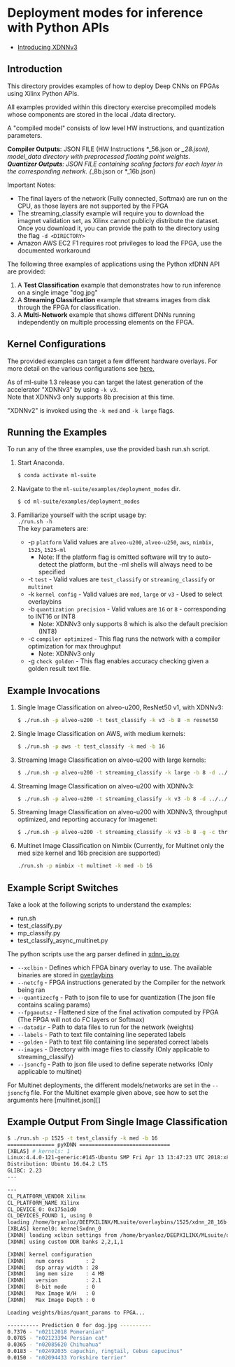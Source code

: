 # Deployment modes for inference with Python APIs

- [Introducing XDNNv3](#example-invocations) 

## Introduction
This directory provides examples of how to deploy Deep CNNs on FPGAs using Xilinx Python APIs.

All examples provided within this directory exercise precompiled models whose components are stored in the local ./data directory.  

A "compiled model" consists of low level HW instructions, and quantization parameters. 

**Compiler Outputs**:  JSON FILE (HW Instructions *_56.json or *_28.json), model_data directory with preprocessed floating point weights.  
**Quantizer Outputs**: JSON FILE containing scaling factors for each layer in the corresponding network. (*_8b.json or *_16b.json)  

Important Notes:
 - The final layers of the network (Fully connected, Softmax) are run on the CPU, as those layers are not supported by the FPGA
 - The streaming_classify example will require you to download the imagnet validation set, as Xilinx cannot publicly distribute the dataset. Once you download it, you can provide the path to the directory using the flag `-d <DIRECTORY>`
 - Amazon AWS EC2 F1 requires root privileges to load the FPGA, use the documented workaround

The following three examples of applications using the Python xfDNN API are provided:

1. A **Test Classification** example that demonstrates how to run inference on a single image "dog.jpg"
2. A **Streaming Classifcation** example that streams images from disk through the FPGA for classification.
3. A **Multi-Network** example that shows different DNNs running independently on multiple processing elements on the FPGA.  

## Kernel Configurations
The provided examples can target a few different hardware overlays. For more detail on the various configurations see [here.](../../overlaybins/README.md)  
  
As of ml-suite 1.3 release you can target the latest generation of the accelerator "XDNNv3" by using `-k v3`.  
Note that XDNNv3 only supports 8b precision at this time.  

"XDNNv2" is invoked using the `-k med` and `-k large` flags.  

## Running the Examples  

To run any of the three examples, use the provided bash run.sh script. 

1. Start Anaconda.
    ```sh
    $ conda activate ml-suite
    ```

2. Navigate to the `ml-suite/examples/deployment_modes` dir.
    ```sh
    $ cd ml-suite/examples/deployment_modes
    ```

3. Familiarize yourself with the script usage by:  
  `./run.sh -h`  
  The key parameters are:
    - -p `platform` Valid values are `alveo-u200`, `alveo-u250`, `aws`, `nimbix`, `1525`, `1525-ml`
      - Note: If the platform flag is omitted software will try to auto-detect the platform, but the -ml shells will always need to be specified
    - -t `test` - Valid values are `test_classify` or `streaming_classify` or `multinet`
    - -k `kernel config` - Valid values are `med`, `large` or `v3` - Used to select overlaybins
    - -b `quantization precision` - Valid values are `16` or `8` - corresponding to INT16 or INT8
      - Note: XDNNv3 only supports 8 which is also the default precision (INT8)
    - -c `compiler optimized` - This flag runs the network with a compiler optimization for max throughput
      - Note: XDNNv3 only
    - -g `check golden` - This flag enables accuracy checking given a golden result text file.   

## Example Invocations
1. Single Image Classification on alveo-u200, ResNet50 v1, with XDNNv3:
    ```sh
    $ ./run.sh -p alveo-u200 -t test_classify -k v3 -b 8 -m resnet50
    ```
2. Single Image Classification on AWS, with medium kernels:
    ```sh
    $ ./run.sh -p aws -t test_classify -k med -b 16
    ```
3. Streaming Image Classification on alveo-u200 with large kernels:
    ```sh
    $ ./run.sh -p alveo-u200 -t streaming_classify -k large -b 8 -d ../../models/data/ilsvrc12/ilsvrc12_img_val
    ```
4. Streaming Image Classification on alveo-u200 with XDNNv3:
    ```sh
    $ ./run.sh -p alveo-u200 -t streaming_classify -k v3 -b 8 -d ../../models/data/ilsvrc12/ilsvrc12_img_val
    ```
5. Streaming Image Classification on alveo-u200 with XDNNv3, throughput optimized, and reporting accuracy for Imagenet:
    ```sh
    $ ./run.sh -p alveo-u200 -t streaming_classify -k v3 -b 8 -g -c throughput -d ../../models/data/ilsvrc12/ilsvrc12_img_val
    ```
6. Multinet Image Classification on Nimbix (Currently, for Multinet only the med size kernel and 16b precision are supported)
    ```sh
    ./run.sh -p nimbix -t multinet -k med -b 16
    ```

## Example Script Switches
Take a look at the following scripts to understand the examples:
* run.sh
* test_classify.py
* mp_classify.py
* test_classify_async_multinet.py  

The python scripts use the arg parser defined in [xdnn_io.py](../../xfdnn/rt/xdnn_io.py)

- `--xclbin` 		  - Defines which FPGA binary overlay to use. The available binaries are stored in [overlaybins](../../overlaybins)
- `--netcfg` 	    - FPGA instructions generated by the Compiler for the network being ran
- `--quantizecfg` - Path to json file to use for quantization (The json file contains scaling params)
- `--fpgaoutsz`	  - Flattened size of the final activation computed by FPGA (The FPGA will not do FC layers or Softmax)
- `--datadir`		  - Path to data files to run for the network (weights)
- `--labels`		  - Path to text file containing line seperated labels
- `--golden`		  - Path to text file containing line seperated correct labels
- `--images`	    - Directory with image files to classify (Only applicable to streaming_classify)
- `--jsoncfg`     - Path to json file used to define seperate networks (Only applicable to multinet)

For Multinet deployments, the different models/networks are set in the `--jsoncfg` file. For the Multinet example given above, see how to set the arguments here [multinet.json][]

## Example Output From Single Image Classification

  ```sh
  $ ./run.sh -p 1525 -t test_classify -k med -b 16
  =============== pyXDNN =============================
  [XBLAS] # kernels: 1
  Linux:4.4.0-121-generic:#145-Ubuntu SMP Fri Apr 13 13:47:23 UTC 2018:x86_64
  Distribution: Ubuntu 16.04.2 LTS
  GLIBC: 2.23
  ---

  ---
  CL_PLATFORM_VENDOR Xilinx
  CL_PLATFORM_NAME Xilinx
  CL_DEVICE_0: 0x175a1d0
  CL_DEVICES_FOUND 1, using 0
  loading /home/bryanloz/DEEPXILINX/MLsuite/overlaybins/1525/xdnn_28_16b.xclbin
  [XBLAS] kernel0: kernelSxdnn_0
  [XDNN] loading xclbin settings from /home/bryanloz/DEEPXILINX/MLsuite/overlaybins/1525/xdnn_28_16b.xclbin.json
  [XDNN] using custom DDR banks 2,2,1,1

  [XDNN] kernel configuration
  [XDNN]   num cores       : 2
  [XDNN]   dsp array width : 28
  [XDNN]   img mem size    : 4 MB
  [XDNN]   version         : 2.1
  [XDNN]   8-bit mode      : 0
  [XDNN]   Max Image W/H   : 0
  [XDNN]   Max Image Depth : 0

  Loading weights/bias/quant_params to FPGA...

  ---------- Prediction 0 for dog.jpg ----------
  0.7376 - "n02112018 Pomeranian"
  0.0785 - "n02123394 Persian cat"
  0.0365 - "n02085620 Chihuahua"
  0.0183 - "n02492035 capuchin, ringtail, Cebus capucinus"
  0.0150 - "n02094433 Yorkshire terrier"
  ```

